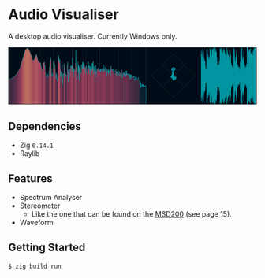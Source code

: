 # Audio Visualiser

A desktop audio visualiser. Currently Windows only.

![demo](/img/gif.gif)

## Dependencies

- Zig `0.14.1`
- Raylib

## Features

- Spectrum Analyser
- Stereometer
  - Like the one that can be found on the [MSD200](https://www.hansens.dk/pages/documentation/msd/MSD200_Manual.pdf) (see page 15).
- Waveform

## Getting Started

```system
$ zig build run
```
